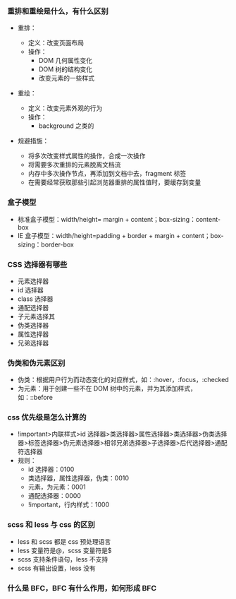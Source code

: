 ### 重排和重绘是什么，有什么区别

- 重排：
  - 定义：改变页面布局
  - 操作：
    - DOM 几何属性变化
    - DOM 树的结构变化
    - 改变元素的一些样式
- 重绘：

  - 定义：改变元素外观的行为
  - 操作：
    - background 之类的

- 规避措施：
  - 将多次改变样式属性的操作，合成一次操作
  - 将需要多次重排的元素脱离文档流
  - 内存中多次操作节点，再添加到文档中去，fragment 标签
  - 在需要经常获取那些引起浏览器重排的属性值时，要缓存到变量

### 盒子模型

- 标准盒子模型：width/height= margin + content；box-sizing：content-box
- IE 盒子模型：width/height=padding + border + margin + content；box-sizing：border-box

### CSS 选择器有哪些

- 元素选择器
- id 选择器
- class 选择器
- 通配选择器
- 子元素选择其
- 伪类选择器
- 属性选择器
- 兄弟选择器

### 伪类和伪元素区别

- 伪类：根据用户行为而动态变化的对应样式，如：:hover，:focus，:checked
- 为元素：用于创建一些不在 DOM 树中的元素，并为其添加样式，如：::before

### css 优先级是怎么计算的

- !important>内联样式>id 选择器>类选择器>属性选择器>类选择器>伪类选择器>标签选择器>伪元素选择器>相邻兄弟选择器>子选择器>后代选择器>通配符选择器
- 规则：
  - id 选择器：0100
  - 类选择器，属性选择器，伪类：0010
  - 元素，为元素：0001
  - 通配选择器：0000
  - !important，行内样式：1000

### scss 和 less 与 css 的区别

- less 和 scss 都是 css 预处理语言
- less 变量符是@，scss 变量符是$
- scss 支持条件语句，less 不支持
- scss 有输出设置，less 没有

### 什么是 BFC，BFC 有什么作用，如何形成 BFC
